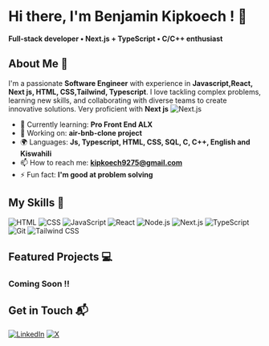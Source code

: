 # Hi there, I'm Benjamin Kipkoech ! 👋
**Full‑stack developer • Next.js + TypeScript • C/C++ enthusiast**

## About Me 🚀

I'm a passionate **Software Engineer** with experience in **Javascript,React, Next js, HTML, CSS,Tailwind, Typescript**. I love tackling complex problems, learning new skills, and collaborating with diverse teams to create innovative solutions.
Very proficient with **Next js** ![Next.js](https://img.shields.io/badge/Next.js-black?logo=next.js)

- 🌱 Currently learning: **Pro Front End ALX**
- 🔭 Working on: **air-bnb-clone project**
- 🌍 Languages: **Js, Typescript, HTML, CSS, SQL, C, C++, English and Kiswahili**
- 📫 How to reach me: **kipkoech9275@gmail.com**
- ⚡ Fun fact: **I'm good at problem solving**

## My Skills 🧠

![HTML](https://img.shields.io/badge/-HTML-E34F26?style=flat-square&logo=html5&logoColor=white)
![CSS](https://img.shields.io/badge/-CSS-1572B6?style=flat-square&logo=css3&logoColor=white)
![JavaScript](https://img.shields.io/badge/-JavaScript-F7DF1E?style=flat-square&logo=javascript&logoColor=black)
![React](https://img.shields.io/badge/-React-61DAFB?style=flat-square&logo=react&logoColor=black)
![Node.js](https://img.shields.io/badge/-Node.js-339933?style=flat-square&logo=node.js&logoColor=white)
![Next.js](https://img.shields.io/badge/Next.js-black?logo=next.js)
![TypeScript](https://img.shields.io/badge/TypeScript-blue?logo=typescript)
![Git](https://img.shields.io/badge/Git-F05032?style=flat&logo=git&logoColor=white)
![Tailwind CSS](https://img.shields.io/badge/Tailwind_CSS-06B6D4?style=flat&logo=tailwind-css&logoColor=white)




## Featured Projects 💻

### Coming Soon !!

## Get in Touch 📬

[![LinkedIn](https://img.shields.io/badge/LinkedIn-blue?style=for-the-badge&logo=linkedin)](https://www.linkedin.com/in/benjamin-kipkoech/)
[![X](https://img.shields.io/badge/X-black?style=for-the-badge&logo=twitter)](https://x.com/Benjikip75)




